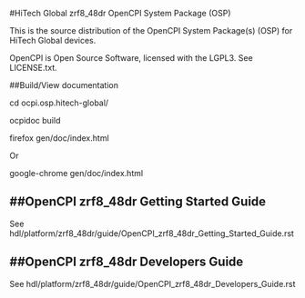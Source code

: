 #HiTech Global zrf8_48dr OpenCPI System Package (OSP)

This is the source distribution of the OpenCPI System Package(s) (OSP) for
HiTech Global devices.

OpenCPI is Open Source Software, licensed with the LGPL3. See LICENSE.txt.

##Build/View documentation

cd ocpi.osp.hitech-global/

ocpidoc build

firefox gen/doc/index.html

Or

google-chrome gen/doc/index.html

##OpenCPI zrf8\_48dr Getting Started Guide
---
See hdl/platform/zrf8\_48dr/guide/OpenCPI\_zrf8\_48dr\_Getting\_Started\_Guide.rst

##OpenCPI zrf8\_48dr Developers Guide
---
See hdl/platform/zrf8\_48dr/guide/OpenCPI\_zrf8\_48dr\_Developers\_Guide.rst
